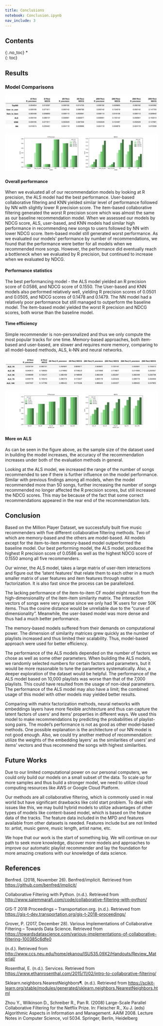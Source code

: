 ```yaml
---
title: Conclusions
notebook: Conclusion.ipynb
nav_include: 3
---
```


## Contents
{:.no_toc}
*  
{: toc}

## Results

### Model Comparisons

![models_table](notebooks/fig/models_table.png)

![Model_comparision](notebooks/fig/Model_comparision.png)

#### Overall performance

When we evaluated all of our recommendation models by looking at R precision, the ALS model had the best performance. User-based collaborative filtering and KNN yielded similar level of performance followed by NN with slightly lower R precision score. The item-based collaborative filtering generated the worst R precision score which was almost the same as our baseline recommendation model. When we assessed our models by NDCG score, ALS, user-based, and KNN models had similar high performance in recommending new songs to users followed by NN with lower NDCG score. Item-based model still generated worst performance. As we evaluated our models' performance by number of  recommendations, we found that the performance were better for all models when we recommended more songs. However, the performance did eventually reach a bottleneck when we evaluated by R precision, but continued to increase when we evaluated by NDCG.

#### Performance statistics

The best performancing model - the ALS model yielded an R precision score of 0.0586, and NDCG score of 0.1550. The User-based and KNN models also performed relatively well, yielding R precision scores of 0.0501 and 0.0505, and NDCG scores of 0.1478 and 0.1479. The NN model had a relatively poor performance but still managed to outperform the baseline model. The item-based model yielded the worst R precision and NDCG scores, both worse than the baseline model. 

#### Time efficiency

Simple recommender is non-personalized and thus we only compute the most popular tracks for one time. Memory-based approaches, both item-based and user-based, are slower and requires more memory, comparing to all model-based methods, ALS, k-NN and neural networks.



![ALS_table](notebooks/fig/ALS_table.png)

![](notebooks/fig/ALS_comparision.png)



#### More on ALS

As can be seen in the figure above, as the sample size of the dataset used in building the model increases, the accuracy of the recommendation increases under both of the evaluation methods in general. 

Looking at the ALS model, we increased the range of the number of songs recommended to see if there is further influence on the model performance. Similar with previous findings among all models, when the model recommended more than 50 songs, further increasing the number of songs recommended no longer affected the R precision scores, but still increased the NDCG scores. This may be because of the fact that some correct recommendations appeared in the rear end of the recommendation lists.

## Conclusion

Based on the Million Player Dataset, we successfully built five music recommenders with five different collaborative filtering methods. Two of which are memory-based and the others are model-based. All models except for the item-to-item memory-based model outperformed the baseline model. Our best performing model, the ALS model, produced the highest R precision score of 0.0586 as well as the highest NDCG score of 0.1550 among all five recommenders.

Our winner, the ALS model, takes a large matrix of user-item interactions and figure out the ‘latent features’ that relate them to each other in a much smaller matrix of user features and item features through matrix factorization. It is also fast since the process can be parallelized.

The lacking performance of the item-to-item CF model might result from the high-dimensionality of the item-item similarity matrix. The interaction vectors of songs were very sparse since we only had 1K users for over 50K items. Thus the cosine distance would be unreliable due to the “curse of dimensionality”. Meanwhile, the user-based model was more dense and thus had a much better performance.

The memory-based models suffered from their demands on computational power. The dimension of similarity matrices grew quickly as the number of playlists increased and thus limited their scalability. Thus, model-based approach were used for better efficiency.

The performance of the ALS models depended on the number of factors we chose as well as some other parameters. When building the ALS models, we randomly selected numbers for certain factors and parameters, but it would be more reasonable to tune the parameters systematically. Also, a deeper exploration of the dataset would be helpful. The performance of the ALS model based on 10,000 playlists was worse than that of the 7,000 playlists. This could have resulted from the usage of non-ideal parameters. The performance of the ALS model may also have a limit; the combined usage of this model with other models may yielded better results.

Comparing with matrix factorization methods, neural networks with embeddings layers have more flexible architecture and thus can capture the latent factors of users’ and items’ properties in different ways. We used this model to make recommendations by predicting the probabilities of playlist-song pairs. The model’s performance is not as good as other model-based methods. One possible explanation is the architecture of our NN model is not good enough. Also, we could try another method of recommendation: utilize the weights of the embedding layers’ as the similarities of users’ and items’ vectors and thus recommend the songs with highest similarities. 

## Future Works

Due to our limited computational power on our personal computers, we could only build our models on a small subset of the data. To scale up for more samples and thus build a stronger model, we need to utilize cloud computing resources like AWS or Google Cloud Platform.

Our methods are all collaborative filtering, which is commonly used in real world but have significant drawbacks like cold start problem. To deal with issues like this, we may build hybrid models to utilize advantages of other types of models like content-based model, which is based on the feature data of the tracks. The feature data included in the MPD and features available from other datasets is needed. Features include but are not limited to: artist, music genre, music length, artist name, etc.

We hope that our work is the start of something big. We will continue on our path to seek more knowledge, discover more models and approaches to improve our automatic playlist recommender and lay the foundation for more amazing creations with our knowledge of data science.

## References

Benfred. (2018, November 26). Benfred/implicit. Retrieved from https://github.com/benfred/implicit/

Collaborative Filtering with Python. (n.d.). Retrieved from http://www.salemmarafi.com/code/collaborative-filtering-with-python/

GIS-T 2018 Proceedings – Transportation.org. (n.d.). Retrieved from <https://gis-t-dev.transportation.org/gis-t-2018-proceedings/>

Grover, P. (2017, December 28). Various Implementations of Collaborative Filtering – Towards Data Science. Retrieved from <https://towardsdatascience.com/various-implementations-of-collaborative-filtering-100385c6dfe0>

(n.d.). Retrieved from http://www.ccs.neu.edu/home/ekanou/ISU535.09X2/Handouts/Review_Material/

Rosenthal, E. (n.d.). Services. Retrieved from https://www.ethanrosenthal.com/2015/11/02/intro-to-collaborative-filtering/

Sklearn.neighbors.NearestNeighbors¶. (n.d.). Retrieved from https://scikit-learn.org/stable/modules/generated/sklearn.neighbors.NearestNeighbors.html

Zhou Y., Wilkinson D., Schreiber R., Pan R. (2008) Large-Scale Parallel Collaborative Filtering for the Netflix Prize. In: Fleischer R., Xu J. (eds) Algorithmic Aspects in Information and Management. AAIM 2008. Lecture Notes in Computer Science, vol 5034. Springer, Berlin, Heidelberg
